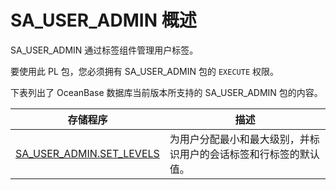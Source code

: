 SA_USER_ADMIN 概述 
=====================================

SA_USER_ADMIN 通过标签组件管理用户标签。

要使用此 PL 包，您必须拥有 SA_USER_ADMIN 包的 `EXECUTE` 权限。

下表列出了 OceanBase 数据库当前版本所支持的 SA_USER_ADMIN 包的内容。


|                                **存储程序**                                 |              **描述**              |
|-------------------------------------------------------------------------|----------------------------------|
| [SA_USER_ADMIN.SET_LEVELS](/zh-CN/9.pl-reference/14.pl-label-security-package-1/6.sa_user_admin-user-tag-management-pack/2.sa_user_admin-set_levels.md) | 为用户分配最小和最大级别，并标识用户的会话标签和行标签的默认值。 |




